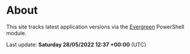 # About

This site tracks latest application versions via the [Evergreen](https://stealthpuppy.com/evergreen/) PowerShell module.

Last update: **Saturday 28/05/2022 12:37 +00:00** (UTC)